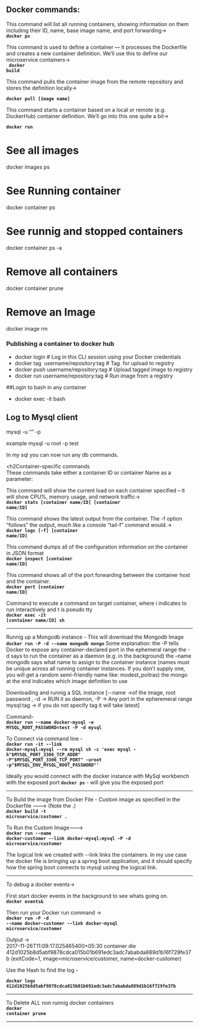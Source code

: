 ## Docker commands:
This command will list all running containers, showing information on them including their ID, name, base image name, and port forwarding-> <br>
<b><code>docker ps</code> </b>

This command is used to define a container — it processes the Dockerfile and creates a new container definition. We’ll use this to define our microservice containers-> <br>
<b><code> docker build</code> </b>


This command pulls the container image from the remote repository and stores the definition locally-> <br>

<b><code>docker pull [image name]</code> </b>

This command starts a container based on a local or remote (e.g. DockerHub) container definition. We’ll go into this one quite a bit-> <br>

<b><code>docker run</code></b>

# See all images 
docker images ps

# See Running container
docker container ps

# See runnig and stopped containers
docker container ps -a

# Remove all containers
docker container prune

# Remove an Image
docker image rm <Image id>

### Publishing a container to docker hub
- docker login             # Log in this CLI session using your Docker credentials
- docker tag <image> username/repository:tag  # Tag <image> for upload to registry
- docker push username/repository:tag            # Upload tagged image to registry
- docker run username/repository:tag                   # Run image from a registry


##Login to bash in any container
- docker exec -it <docker-container> bash

## Log to Mysql client
mysql -u “<useranme>” -p

example
mysql -u root -p test

In my sql you can now run any db commands.


<h2Container-specific commands</h2><br>
These commands take either a container ID or container Name as a parameter:<br>

This command will show the current load on each container specified – it will show CPU%, memory usage, and network traffic-><br>
<b><code>docker stats [container name/ID] [container name/ID]</code></b>

This command shows the latest output from the container. The -f option “follows” the output, much like a console “tail-f” command would.-><br>
<b><code>docker logs [-f] [container name/ID]</code></b>

This command dumps all of the configuration information on the container in JSON format<br>
<b><code>docker inspect [container name/ID]</code></b>


This command shows all of the port forwarding between the container host and the container.<br>
<b><code>docker port [container name/ID]</code></b>


Command to execute a command on target container, where i indicates to run interactively and t is pseudo tty  <br>
<b><code>docker exec -it [container name/ID] sh</code></b>

-----------------------------------------------------------------------------------------------------------------------------


Runnig up a Mongodb instance - This will download the Mongodb Image
<b><code>docker run -P -d --name mongodb mongo</code></b>
Some explanation:
the -P tells Docker to expose any container-declared port in the ephemeral range
the -d says to run the container as a daemon (e.g. in the background)
the –name mongodb says what name to assign to the container instance (names must be unique across all running container instances. If you don’t supply one, you will get a random semi-friendly name like: modest_poitras)
the mongo at the end indicates which image definition to use


Downloading and runnig a SQL instance 
[--name  ->of the image, root password ,  -d -> RUN it as daemon, -P -> Any port in the epheremeral range 
mysql:tag -> if you do not specify tag it will take latest]

Command- <br>
<b><code>docker run --name docker-mysql -e MYSQL_ROOT_PASSWORD=test -P -d mysql</code></b>

To Connect via command line -<br>
<b><code>docker run -it --link docker-mysql:mysql --rm mysql sh -c 'exec mysql -h"$MYSQL_PORT_3306_TCP_ADDR" -P"$MYSQL_PORT_3306_TCP_PORT" -uroot -p"$MYSQL_ENV_MYSQL_ROOT_PASSWORD"'</code></b>

Ideally you would connect with the docker instance with MySql workbench with the exposed port
<b><code>docker ps</code></b>  - will give you the exposed port

---------------------------------------------------------------------------------------------------------------------------------------------------------

To Build the image from Docker File - Custom image as specified in the Dockerfile ---> (Note the .) <br>
<b><code>docker build -t microservice/customer . </code></b>

To Run the  Custom Image---><br>
<b><code>docker run --name docker-customer --link docker-mysql:mysql -P -d microservice/customer</code></b>

The logical link we created with --link links the containers. In my use case the docker file is bringing up a spring boot application, 
and it should specify how the spring boot connects to mysql usinng the logical link.

------------------------------------------------------------------------------------------------------------------------------------------------------
To debug a docker events->

First start docker events in the background to see whats going on.<br>
<b><code>docker events&</code></b>

Then run your Docker run command -> <br>
<b><code>docker run -P -d --name docker-customer --link docker-mysql microservice/customer</code></b> 

Output -> <br>
2017-11-26T11:09:17.025465400+05:30 container die 412d1025b8d5abf9878cdca015b01b691edc3adc7ababda889d1b16f729fe37b (exitCode=1, image=microservice/customer, name=docker-customer)

Use the Hash to find the log - <br>

<b><code>docker logs 412d1025b8d5abf9878cdca015b01b691edc3adc7ababda889d1b16f729fe37b</code></b>

--------------------------------------------------------------------------------------------------------------------------------------------------------

To Delete ALL non runnig docker containers<br>
<b><code>docker container prune</code></b>

-------------------------------------






